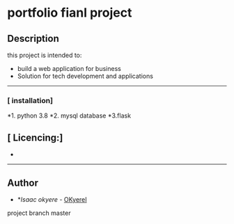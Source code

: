 # portfolio fianl project

## Description
this project is intended to:

* build a web application for business
* Solution for tech development and applications
---

### [ installation]
*1. python 3.8
*2. mysql database
*3.flask

## [ Licencing:]
* 


---

## Author
* **Isaac okyere* - [OKyereI](https://github.com/OkyereI)

project branch master